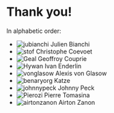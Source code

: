 # Thank you!

In alphabetic order:

  * ![jubianchi](https://github.com/jubianchi.png?size=32) Julien Bianchi
  * ![stof](https://github.com/stof.png?size=32) Christophe Coevoet
  * ![Geal](https://github.com/Geal.png?size=32) Geoffroy Couprie
  * ![Hywan](https://github.com/Hywan.png?size=32) Ivan Enderlin
  * ![vonglasow](https://github.com/vonglasow.png?size=32) Alexis von Glasow
  * ![benaryorg](https://github.com/benaryorg.png?size=32) Katze
  * ![johnnypeck](https://github.com/johnnypeck.png?size=32) Johnny Peck
  * ![Pierozi](https://github.com/Pierozi.png?size=32) Pierre Tomasina
  * ![airtonzanon](https://github.com/airtonzanon.png?size=32) Airton Zanon
